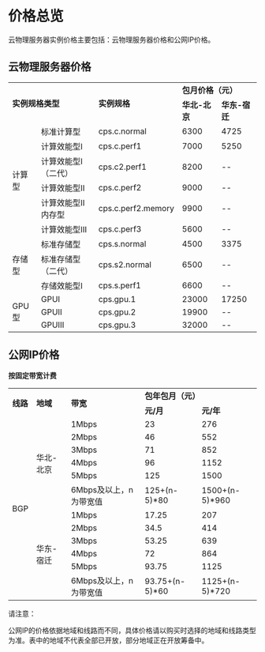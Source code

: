 # 价格总览

云物理服务器实例价格主要包括：云物理服务器价格和公网IP价格。

## 云物理服务器价格


<table>
    <tr>
        <td rowspan="2" colspan="2" ><B>实例规格类型</B></td> 
        <td rowspan="2" colspan="1"><B>实例规格</B></td> 
	    <td colspan="2"><B>包月价格（元）</B></td>
	    <tr>
		<td><B>华北-北京</B></td>
                <td><B>华东-宿迁</B></td>
            </tr>
   </tr>
    <tr>   
        <td rowspan="6">计算型</td>
		<td >标准计算型</td>
		<td >cps.c.normal</td>
		<td >6300</td>
	        <td >4725</td>
    </tr>
	<tr>   
		<td >计算效能型Ⅰ</td>
		<td >cps.c.perf1</td>
		<td >7000</td>
	        <td >5250</td>
    </tr>
	<tr>   
		<td >计算效能型Ⅰ（二代）</td>
		<td >cps.c2.perf1</td>
		<td >8200</td>
	        <td >--</td>
    </tr>
	<tr>   
		<td >计算效能型Ⅱ</td>
		<td >cps.c.perf2</td>
		<td >9000</td>
	        <td >--</td>
    </tr>
	<tr>   
		<td >计算效能型Ⅱ内存型</td>
		<td >cps.c.perf2.memory</td>
		<td >9900</td>
	        <td >--</td>
    </tr>
	<tr>   
		<td >计算效能型Ⅲ</td>
		<td >cps.c.perf3</td>
		<td >5600</td>
	        <td >--</td>
    </tr>
	<tr>   
	    <td rowspan="3">存储型</td>
		<td >标准存储型</td>
		<td >cps.s.normal</td>
		<td >4500</td>
	        <td >3375</td>
    </tr>
	<tr>   
		<td >标准存储型（二代）</td>
		<td >cps.s2.normal</td>
		<td >6500</td>
	        <td >--</td>
    </tr>
	<tr>   
		<td >存储效能型Ⅰ</td>
		<td >cps.s.perf1</td>
		<td >6600</td>
	        <td >--</td>
    </tr>
	<tr>   
		<td rowspan="3">GPU型</td>
		<td >GPUⅠ</td>
		<td >cps.gpu.1</td>
		<td >23000</td>
	        <td >17250</td>
    </tr>
	<tr>   
		<td >GPUⅡ</td>
		<td >cps.gpu.2</td>
		<td >19900</td>
	        <td >--</td>
    </tr>
	<tr>   
		<td >GPUⅢ</td>
		<td >cps.gpu.3</td>
		<td >32000</td>
	        <td >--</td>
    </tr>	
</table>



## 公网IP价格

**按固定带宽计费**

<table>
<tr>
<td rowspan="2"><B>线路</B></td>
<td rowspan="2"><B>地域</B></td>
<td rowspan="2"><B>带宽</B></td>
<td colspan="2"><B>包年包月（元）</B></td>
</tr>
<tr>
<td><B>元/月</B></td>
<td><B>元/年</B></td>
</tr>
<tr>
<td rowspan="12">BGP</td>
<td rowspan="6">华北-北京<br/>
</td>
<td>1Mbps</td>
<td>23</td>
<td>276</td>
</tr>
<tr>
<td>2Mbps</td>
<td>46</td>
<td>552</td>
</tr>
<tr>
<td>3Mbps</td>
<td>71</td>
<td>852</td>
</tr>
<tr>
<td>4Mbps</td>
<td>96</td>
<td>1152</td>
</tr>
<tr>
<td>5Mbps</td>
<td>125</td>
<td>1500</td>
</tr>
<tr>
<td>6Mbps及以上，n为带宽值</td>
<td>125+(n-5)*80</td>
<td>1500+(n-5)*960</td>
</tr>
<tr>
<td rowspan="6">华东-宿迁</td>
<td>1Mbps</td>
<td>17.25</td>
<td>207</td>
</tr>
<tr>
<td>2Mbps</td>
<td>34.5</td>
<td>414</td>
</tr>
<tr>
<td>3Mbps</td>
<td>53.25</td>
<td>639</td>
</tr>
<tr>
<td>4Mbps</td>
<td>72</td>
<td>864</td>
</tr>
</tr>
<tr>
<td>5Mbps</td>
<td>93.75</td>
<td>1125</td>
</tr>
<tr>
<td>6Mbps及以上，n为带宽值</td>
<td>93.75+(n-5)*60</td>
<td>1125+(n-5)*720</td>
</tr>
</table>



请注意：

公网IP的价格依据地域和线路而不同，具体价格请以购买时选择的地域和线路类型为准。表中的地域不代表全部已开放，部分地域正在开放筹备中。

